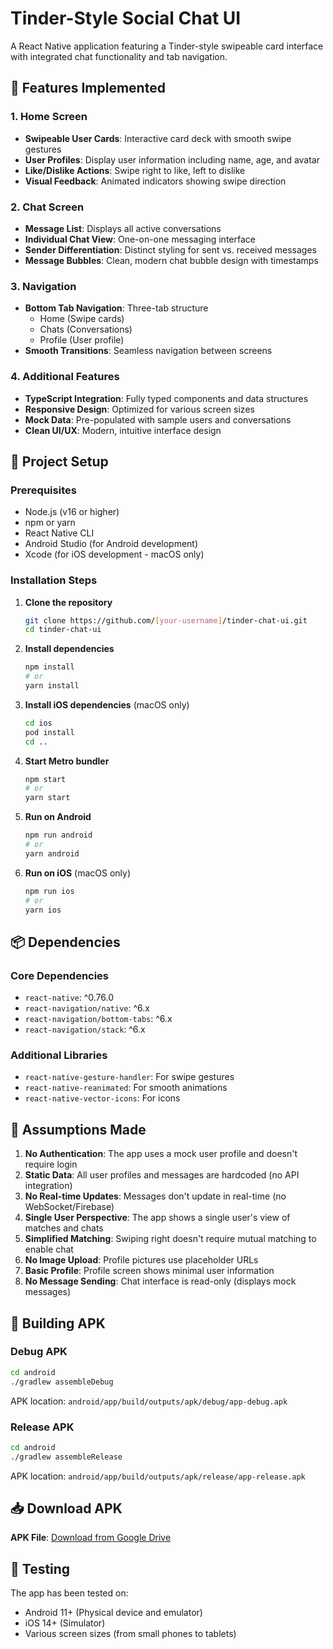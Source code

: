 # Tinder-Style Social Chat UI

A React Native application featuring a Tinder-style swipeable card interface with integrated chat functionality and tab navigation.

## 📱 Features Implemented

### 1. Home Screen
- **Swipeable User Cards**: Interactive card deck with smooth swipe gestures
- **User Profiles**: Display user information including name, age, and avatar
- **Like/Dislike Actions**: Swipe right to like, left to dislike
- **Visual Feedback**: Animated indicators showing swipe direction

### 2. Chat Screen
- **Message List**: Displays all active conversations
- **Individual Chat View**: One-on-one messaging interface
- **Sender Differentiation**: Distinct styling for sent vs. received messages
- **Message Bubbles**: Clean, modern chat bubble design with timestamps

### 3. Navigation
- **Bottom Tab Navigation**: Three-tab structure
  - Home (Swipe cards)
  - Chats (Conversations)
  - Profile (User profile)
- **Smooth Transitions**: Seamless navigation between screens

### 4. Additional Features
- **TypeScript Integration**: Fully typed components and data structures
- **Responsive Design**: Optimized for various screen sizes
- **Mock Data**: Pre-populated with sample users and conversations
- **Clean UI/UX**: Modern, intuitive interface design

## 🚀 Project Setup

### Prerequisites
- Node.js (v16 or higher)
- npm or yarn
- React Native CLI
- Android Studio (for Android development)
- Xcode (for iOS development - macOS only)

### Installation Steps

1. **Clone the repository**
   ```bash
   git clone https://github.com/[your-username]/tinder-chat-ui.git
   cd tinder-chat-ui
   ```

2. **Install dependencies**
   ```bash
   npm install
   # or
   yarn install
   ```

3. **Install iOS dependencies** (macOS only)
   ```bash
   cd ios
   pod install
   cd ..
   ```

4. **Start Metro bundler**
   ```bash
   npm start
   # or
   yarn start
   ```

5. **Run on Android**
   ```bash
   npm run android
   # or
   yarn android
   ```

6. **Run on iOS** (macOS only)
   ```bash
   npm run ios
   # or
   yarn ios
   ```


## 📦 Dependencies

### Core Dependencies
- `react-native`: ^0.76.0
- `react-navigation/native`: ^6.x
- `react-navigation/bottom-tabs`: ^6.x
- `react-navigation/stack`: ^6.x

### Additional Libraries
- `react-native-gesture-handler`: For swipe gestures
- `react-native-reanimated`: For smooth animations
- `react-native-vector-icons`: For icons

## 🎯 Assumptions Made

1. **No Authentication**: The app uses a mock user profile and doesn't require login
2. **Static Data**: All user profiles and messages are hardcoded (no API integration)
3. **No Real-time Updates**: Messages don't update in real-time (no WebSocket/Firebase)
4. **Single User Perspective**: The app shows a single user's view of matches and chats
5. **Simplified Matching**: Swiping right doesn't require mutual matching to enable chat
6. **No Image Upload**: Profile pictures use placeholder URLs
7. **Basic Profile**: Profile screen shows minimal user information
8. **No Message Sending**: Chat interface is read-only (displays mock messages)



## 🔨 Building APK

### Debug APK
```bash
cd android
./gradlew assembleDebug
```
APK location: `android/app/build/outputs/apk/debug/app-debug.apk`

### Release APK
```bash
cd android
./gradlew assembleRelease
```
APK location: `android/app/build/outputs/apk/release/app-release.apk`

## 📥 Download APK

**APK File**: [Download from Google Drive](https://drive.google.com/file/d/YOUR_FILE_ID/view?usp=sharing)

## 🧪 Testing

The app has been tested on:
- Android 11+ (Physical device and emulator)
- iOS 14+ (Simulator)
- Various screen sizes (from small phones to tablets)
